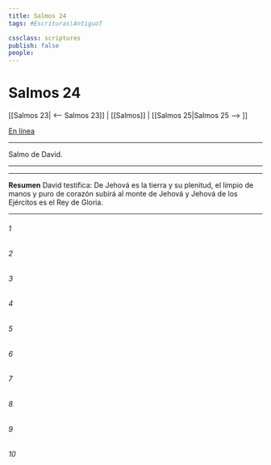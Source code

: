 ```yaml
---
title: Salmos 24
tags: #Escrituras\AntiguoT

cssclass: scriptures
publish: false
people:
---
```


# Salmos 24
[[Salmos 23| <-- Salmos 23]] | [[Salmos]] | [[Salmos 25|Salmos 25 --> ]]

[En línea](https://churchofjesuschrist.org/study/scriptures/ot/ps/24?lang=spa)

---
Salmo de David.

---

---
__Resumen__
David testifica: De Jehová es la tierra y su plenitud, el limpio de manos y puro de corazón subirá al monte de Jehová y Jehová de los Ejércitos es el Rey de Gloria.

---
###### 1 


###### 2 


###### 3 


###### 4 


###### 5 


###### 6 


###### 7 


###### 8 


###### 9 


###### 10 


